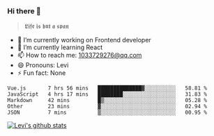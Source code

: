 ### Hi there 👋

> 𝕷𝖎𝖋𝖊 𝖎𝖘 𝖇𝖚𝖙 𝖆 𝖘𝖕𝖆𝖓

- 🔭 I’m currently working on Frontend developer
- 🌱 I’m currently learning React
- 📫 How to reach me: 1033729276@qq.com
- 😄 Pronouns: Levi
- ⚡ Fun fact: None


<!--START_SECTION:waka-->
```text
Vue.js       7 hrs 56 mins   ██████████████▓░░░░░░░░░░   58.81 % 
JavaScript   4 hrs 17 mins   ████████░░░░░░░░░░░░░░░░░   31.83 % 
Markdown     42 mins         █▒░░░░░░░░░░░░░░░░░░░░░░░   05.28 % 
Other        23 mins         ▓░░░░░░░░░░░░░░░░░░░░░░░░   02.94 % 
JSON         7 mins          ▒░░░░░░░░░░░░░░░░░░░░░░░░   00.95 % 
```
<!--END_SECTION:waka-->


[![Levi's github stats](https://github-readme-stats.vercel.app/api?username=chaossssss)](https://github.com/anuraghazra/github-readme-stats)